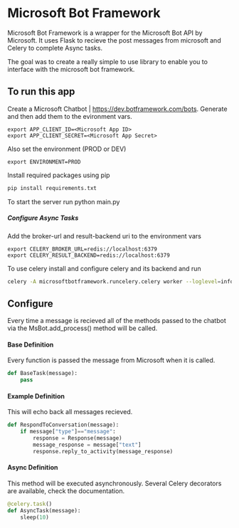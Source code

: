 # Microsoft Bot Framework
Microsoft Bot Framework is a wrapper for the Microsoft Bot API by Microsoft. It uses Flask to recieve the post messages from microsoft and Celery to complete Async tasks.

The goal was to create a really simple to use library to enable you to interface with the microsoft bot framework.

## To run this app
Create a Microsoft Chatbot | https://dev.botframework.com/bots. Generate <Microsoft App ID> and <Microsoft App Secret> then add them to the evironment vars.
```
export APP_CLIENT_ID=<Microsoft App ID>
export APP_CLIENT_SECRET=<Microsoft App Secret>
```
Also set the environment (PROD or DEV)
```
export ENVIRONMENT=PROD
```
Install required packages using pip
```sh
pip install requirements.txt
```
To start the server run python main.py
##### Configure Async Tasks
Add the broker-url and result-backend uri to the environment vars
```
export CELERY_BROKER_URL=redis://localhost:6379
export CELERY_RESULT_BACKEND=redis://localhost:6379
```
To use celery install and configure celery and its backend and run
```sh
celery -A microsoftbotframework.runcelery.celery worker --loglevel=info
```
    
## Configure
Every time a message is recieved all of the methods passed to the chatbot via the MsBot.add_process() method will be called.
#### Base Definition
Every function is passed the message from Microsoft when it is called.
```python
def BaseTask(message):
    pass
```
#### Example Definition
This will echo back all messages recieved.
```python
def RespondToConversation(message):
    if message["type"]=="message":
        response = Response(message)
        message_response = message["text"]
        response.reply_to_activity(message_response)
```
#### Async Definition
This method will be executed asynchronously. Several Celery decorators are available, check the documentation.
```python
@celery.task()
def AsyncTask(message):
    sleep(10)
```
